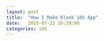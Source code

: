 ```yaml
---
layout: post
title:  "How I Make Klook iOS App"
date:   2015-07-22 16:20:00
categories: iOS
---
```


